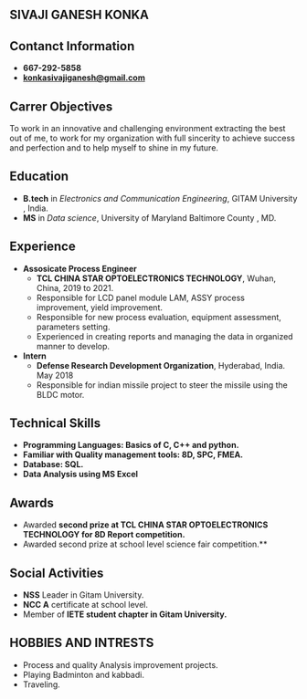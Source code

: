 ## SIVAJI GANESH KONKA

## Contanct Information
* **667-292-5858**
* **konkasivajiganesh@gmail.com**

## Carrer Objectives
To work in an innovative and challenging environment extracting the best out of me, to work for my organization with full sincerity to achieve success and perfection and to help myself to shine in my future.

## Education
* **B.tech** in *Electronics and Communication Engineering*, GITAM University , India.
* **MS** in *Data science*, University of Maryland Baltimore County , MD.

## Experience
* **Assosicate Process Engineer**
  * **TCL CHINA STAR OPTOELECTRONICS TECHNOLOGY**, Wuhan, China, 2019 to 2021.
   * Responsible for LCD panel module LAM, ASSY process improvement, yield improvement.
   * Responsible for new process evaluation, equipment assessment, parameters setting.
   * Experienced in creating reports and managing the data in organized manner to develop.
* **Intern**
  * **Defense Research Development Organization**, Hyderabad, India. May 2018
   * Responsible for indian missile project to steer the missile using the BLDC motor.
  
## Technical Skills
* **Programming Languages: Basics of C, C++ and python.**
* **Familiar with Quality management tools: 8D, SPC, FMEA.**
* **Database: SQL.**
* **Data Analysis using MS Excel**

## Awards
* Awarded **second prize at TCL CHINA STAR OPTOELECTRONICS TECHNOLOGY for 8D Report competition.**
* Awarded second prize at school level science fair competition.**

## Social Activities
* **NSS** Leader in Gitam University.
* **NCC A** certificate at school level.
* Member of **IETE student chapter in Gitam University.**

## HOBBIES AND INTRESTS
* Process and quality Analysis improvement projects.
* Playing Badminton and kabbadi.
* Traveling.

  
